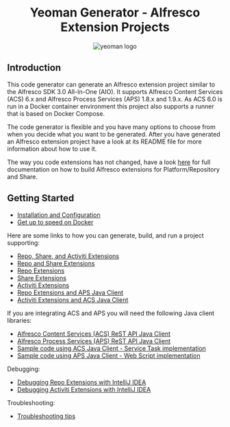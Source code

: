 <h1 align="center">Yeoman Generator - Alfresco Extension Projects</h1>
<p align="center">
  <img title="yeoman generator" src='https://github.com/yeoman/media/blob/master/optimized/yeoman-150x150-opaque.png' alt='yeoman logo'  />
</p>

## Introduction
This code generator can generate an Alfresco extension project similar to the Alfresco SDK 3.0 All-In-One (AIO).
It supports Alfresco Content Services (ACS) 6.x and Alfresco Process Services (APS) 1.8.x and 1.9.x. As ACS 6.0 is run
in a Docker container environment this project also supports a runner that is based on Docker Compose.

The code generator is flexible and you have many options to choose from when you decide what you want to be 
generated. After you have generated an Alfresco extension project have a look at its
README file for more information about how to use it.

The way you code extensions has not changed, have a look [here](https://docs.alfresco.com/6.0/concepts/dev-for-developers.html) for full documentation on how to build
Alfresco extensions for Platform/Repository and Share.
 
 
## Getting Started

- [Installation and Configuration](docs/installation-and-configuration.md) 
- [Get up to speed on Docker](docs/introduction-to-docker.md)

Here are some links to how you can generate, build, and run a project supporting:

- [Repo, Share, and Activiti Extensions](docs/generating-repo-and-share-and-activiti-extension-project.md) 
- [Repo and Share Extensions](docs/generating-repo-and-share-extension-project.md) 
- [Repo Extensions](docs/generating-repository-extension-project.md) 
- [Share Extensions](docs/generating-share-extension-project.md)
- [Activiti Extensions](docs/generating-activiti-extension-project.md)
- [Repo Extensions and APS Java Client](docs/generating-repository-extension-project-with-support-for-APS-calls.md)
- [Activiti Extensions and ACS Java Client](docs/generating-activiti-extension-project-with-support-for-ACS-calls.md)

If you are integrating ACS and APS you will need the following Java client libraries:

- [Alfresco Content Services (ACS) ReST API Java Client](https://github.com/gravitonian/acs-rest-api-java-client)
- [Alfresco Process Services (APS) ReST API Java Client](https://github.com/gravitonian/aps-rest-api-java-client) 
- [Sample code using ACS Java Client - Service Task implementation](https://github.com/gravitonian/brutor-sdk/blob/master/generators/app/templates/aio/activiti-extension/src/main/java/com/activiti/extension/bean/CallAcsSpringJavaDelegate.java)
- [Sample code using APS Java Client - Web Script implementation](https://github.com/gravitonian/brutor-sdk/blob/master/generators/app/templates/aio/repo-extension/src/main/java/org/alfresco/tutorial/reposamples/CallApsWebScript.java)

Debugging:

- [Debugging Repo Extensions with IntelliJ IDEA](docs/debugging-repository-extensions.md)
- [Debugging Activiti Extensions with IntelliJ IDEA](docs/debugging-activiti-extensions.md)

Troubleshooting:

- [Troubleshooting tips](docs/troubleshooting.md)
